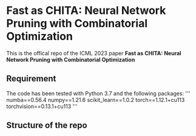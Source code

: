 # Fast as CHITA: Neural Network Pruning with Combinatorial Optimization

This is the offical repo of the ICML 2023 paper **Fast as CHITA: Neural Network Pruning with Combinatorial Optimization**

## Requirement
The code has been tested with Python 3.7 and the following packages:
'''
numba==0.56.4
numpy==1.21.6
scikit_learn==1.0.2
torch==1.12.1+cu113
torchvision==0.13.1+cu113
'''


## Structure of the repo







